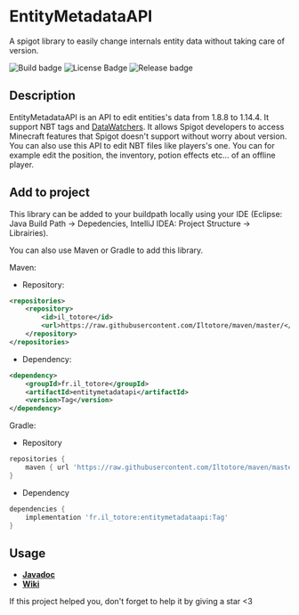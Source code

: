 
# EntityMetadataAPI
A spigot library to easily change internals entity data without taking care of version.

![Build badge](https://img.shields.io/github/workflow/status/Iltotore/EntityMetadataAPI/Java%20CI/master) ![License Badge](https://img.shields.io/github/license/Iltotore/EntityMetadataAPI) ![Release badge](https://img.shields.io/github/v/release/Iltotore/EntityMetadataAPI)

## Description
EntityMetadataAPI is an API to edit entities's data from 1.8.8 to 1.14.4. It support NBT tags and [DataWatchers](https://wiki.vg/Entity_metadata). It allows Spigot developers to access Minecraft features that Spigot doesn't support without worry about version. You can also use this API to edit NBT files like players's one. You can for example edit the position, the inventory, potion effects etc... of an offline player.


## Add to project
This library can be added to your buildpath locally using your IDE (Eclipse: Java Build Path → Depedencies, IntelliJ IDEA: Project Structure → Librairies).

You can also use Maven or Gradle to add this library.

Maven:
- Repository:
```xml
<repositories>
	<repository>
		<id>il_totore</id>
		<url>https://raw.githubusercontent.com/Iltotore/maven/master/</url>
	</repository>
</repositories>
```
- Dependency:
```xml
<dependency>
	<groupId>fr.il_totore</groupId>
	<artifactId>entitymetadatapi</artifactId>
	<version>Tag</version>
</dependency>
```

Gradle:
- Repository
```groovy
repositories {
	maven { url 'https://raw.githubusercontent.com/Iltotore/maven/master' }
}
```
- Dependency
```groovy
dependencies {
	implementation 'fr.il_totore:entitymetadataapi:Tag'
}
```

## Usage
- [**Javadoc**](https://iltotore.github.io/EntityMetadataAPI/javadoc/)
- [**Wiki**](https://github.com/Iltotore/EntityMetadataAPI/wiki)

If this project helped you, don't forget to help it by giving a star <3
